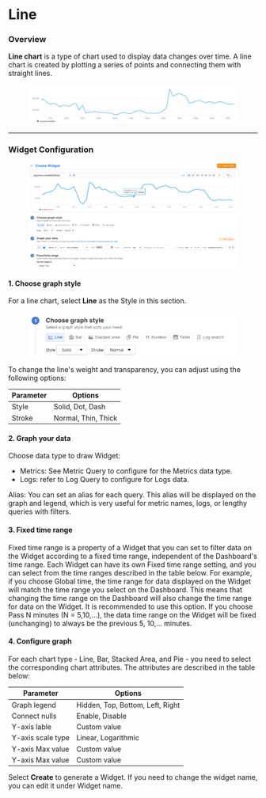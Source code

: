 # Line

### Overview

**Line chart** is a type of chart used to display data changes over time. A line chart is created by plotting a series of points and connecting them with straight lines.

<figure><img src="../../../../.gitbook/assets/image (55) (1) (1).png" alt=""><figcaption></figcaption></figure>

***

### Widget Configuration

<figure><img src="../../../../.gitbook/assets/image (56) (1) (1).png" alt=""><figcaption></figcaption></figure>

#### 1. Choose graph style

For a line chart, select **Line** as the Style in this section.

<figure><img src="../../../../.gitbook/assets/image (57) (1).png" alt=""><figcaption></figcaption></figure>

To change the line's weight and transparency, you can adjust using the following options:

| **Parameter** | **Options**         |
| ------------- | ------------------- |
| Style         | Solid, Dot, Dash    |
| Stroke        | Normal, Thin, Thick |

#### 2. Graph your data

Choose data type to draw Widget:

* Metrics: See Metric Query to configure for the Metrics data type.
* Logs: refer to Log Query to configure for Logs data.

Alias: You can set an alias for each query. This alias will be displayed on the graph and legend, which is very useful for metric names, logs, or lengthy queries with filters.

#### 3. Fixed time range

Fixed time range is a property of a Widget that you can set to filter data on the Widget according to a fixed time range, independent of the Dashboard's time range. Each Widget can have its own Fixed time range setting, and you can select from the time ranges described in the table below. For example, if you choose Global time, the time range for data displayed on the Widget will match the time range you select on the Dashboard. This means that changing the time range on the Dashboard will also change the time range for data on the Widget. It is recommended to use this option. If you choose Pass N minutes (N = 5,10,...), the data time range on the Widget will be fixed (unchanging) to always be the previous 5, 10,... minutes.

#### 4. Configure graph

For each chart type - Line, Bar, Stacked Area, and Pie - you need to select the corresponding chart attributes. The attributes are described in the table below:

| **Parameter**     | **Options**                      |
| ----------------- | -------------------------------- |
| Graph legend      | Hidden, Top, Bottom, Left, Right |
| Connect nulls     | Enable, Disable                  |
| Y-axis lable      | Custom value                     |
| Y-axis scale type | Linear, Logarithmic              |
| Y-axis Max value  | Custom value                     |
| Y-axis Max value  | Custom value                     |

Select **Create** to generate a Widget. If you need to change the widget name, you can edit it under Widget name.
